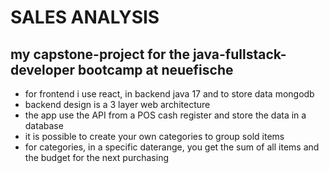 # SALES ANALYSIS
## my capstone-project for the java-fullstack-developer bootcamp at neuefische
- for frontend i use react, in backend java 17 and to store data mongodb
- backend design is a 3 layer web architecture
- the app use the API from a POS cash register and store the data in a database
- it is possible to create your own categories to group sold items
- for categories, in a specific daterange, you get the sum of all items and the budget for the next purchasing
